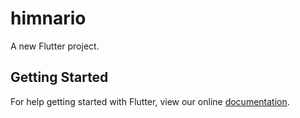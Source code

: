 # himnario

A new Flutter project.

## Getting Started

For help getting started with Flutter, view our online
[documentation](https://flutter.io/).
